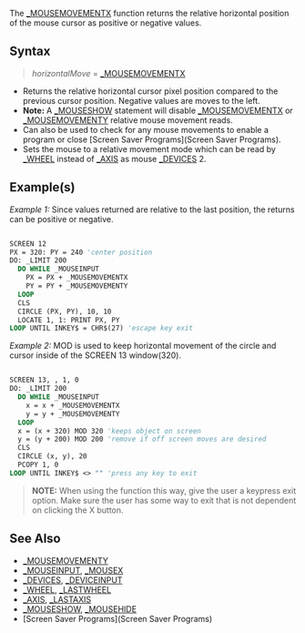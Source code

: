 The [_MOUSEMOVEMENTX](_MOUSEMOVEMENTX) function returns the relative horizontal position of the mouse cursor as positive or negative values.  


## Syntax
 
>  *horizontalMove* = [_MOUSEMOVEMENTX](_MOUSEMOVEMENTX)


* Returns the relative horizontal cursor pixel position compared to the previous cursor position. Negative values are moves to the left.
* **Note:** A [_MOUSESHOW](_MOUSESHOW) statement will disable [_MOUSEMOVEMENTX](_MOUSEMOVEMENTX) or [_MOUSEMOVEMENTY](_MOUSEMOVEMENTY) relative mouse movement reads.
* Can also be used to check for any mouse movements to enable a program or close [Screen Saver Programs](Screen Saver Programs). 
* Sets the mouse to a relative movement mode which can be read by [_WHEEL](_WHEEL) instead of [_AXIS](_AXIS) as mouse [_DEVICES](_DEVICES) 2.


## Example(s)

*Example 1:* Since values returned are relative to the last position, the returns can be positive or negative.

```vb

SCREEN 12
PX = 320: PY = 240 'center position
DO: _LIMIT 200
  DO WHILE _MOUSEINPUT
    PX = PX + _MOUSEMOVEMENTX
    PY = PY + _MOUSEMOVEMENTY
  LOOP
  CLS
  CIRCLE (PX, PY), 10, 10
  LOCATE 1, 1: PRINT PX, PY
LOOP UNTIL INKEY$ = CHR$(27) 'escape key exit 

```


*Example 2:* MOD is used to keep horizontal movement of the circle and cursor inside of the SCREEN 13 window(320). 

```vb

SCREEN 13, , 1, 0
DO: _LIMIT 200
  DO WHILE _MOUSEINPUT
    x = x + _MOUSEMOVEMENTX
    y = y + _MOUSEMOVEMENTY
  LOOP
  x = (x + 320) MOD 320 'keeps object on screen
  y = (y + 200) MOD 200 'remove if off screen moves are desired
  CLS
  CIRCLE (x, y), 20
  PCOPY 1, 0
LOOP UNTIL INKEY$ <> "" 'press any key to exit 

```
>  **NOTE:** When using the function this way, give the user a keypress exit option. Make sure the user has some way to exit that is not dependent on clicking the X button.


## See Also

* [_MOUSEMOVEMENTY](_MOUSEMOVEMENTY)
* [_MOUSEINPUT](_MOUSEINPUT), [_MOUSEX](_MOUSEX)
* [_DEVICES](_DEVICES), [_DEVICEINPUT](_DEVICEINPUT)
* [_WHEEL](_WHEEL), [_LASTWHEEL](_LASTWHEEL)
* [_AXIS](_AXIS), [_LASTAXIS](_LASTAXIS) 
* [_MOUSESHOW](_MOUSESHOW), [_MOUSEHIDE](_MOUSEHIDE)
* [Screen Saver Programs](Screen Saver Programs)




